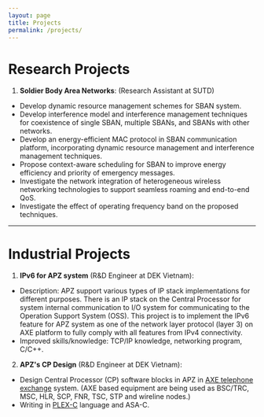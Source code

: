 ```yaml
---
layout: page
title: Projects
permalink: /projects/
---
```


# Research Projects

1. **Soldier Body Area Networks**: (Research Assistant at SUTD)
* Develop dynamic resource management schemes for SBAN system.
* Develop interference model and interference management techniques for coexistence of single SBAN, multiple SBANs, and SBANs with other networks.
* Develop an energy-efficient MAC protocol in SBAN communication platform, incorporating dynamic resource management and interference management techniques.
* Propose context-aware scheduling for SBAN to improve energy efficiency and priority of emergency messages.
* Investigate the network integration of heterogeneous wireless networking technologies to support seamless roaming and end-to-end QoS.
* Investigate the effect of operating frequency band on the proposed techniques.

----------
# Industrial Projects
1. **IPv6 for APZ system** (R&D Engineer at DEK Vietnam):
* Description: APZ support various types of IP stack implementations for different purposes. There is an IP stack on the Central Processor for system internal communication to I/O system for communicating to the Operation Support System (OSS). 
This project is to implement the IPv6 feature for APZ system as one of the network layer protocol (layer 3) on AXE platform to fully comply with all features from IPv4 connectivity. 
* Improved skills/knowledge: TCP/IP knowledge, networking program, C/C++.

2. **APZ's CP Design** (R&D Engineer at DEK Vietnam):
- Design Central Processor (CP) software blocks in APZ in [AXE telephone exchange](https://en.wikipedia.org/wiki/AXE_telephone_exchange) system. (AXE based equipment are being used as BSC/TRC, MSC, HLR, SCP, FNR, TSC, STP and wireline nodes.)
- Writing in [PLEX-C](https://en.wikipedia.org/wiki/PLEX_(programming_language)) language and ASA-C. 

